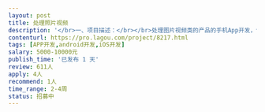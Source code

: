 ```yaml
---                
layout: post       
title: 处理照片视频           
description: '</br>一、项目描述：</br></br>处理图片视频类的产品的手机App开发，包括iOS和Android两端</br>二、主要功能点：</br>能区别拍照类和视频类APP，知道拍的照片和处理后的照片区别，照片的地址和时间，可以知道用户分享照片的平台，</br></br>四、人员要求：</br>无，</br>开发周期15天</br>'     
contenturl: https://pro.lagou.com/project/8217.html      
tags: [APP开发,android开发,iOS开发]            
salary: 5000-10000元          
publish_time: '已发布 1 天'         
review: 611人                   
apply: 4人                   
recommend: 1人                   
time_range: 2-4周              
status: 招募中                  
---                 
```

